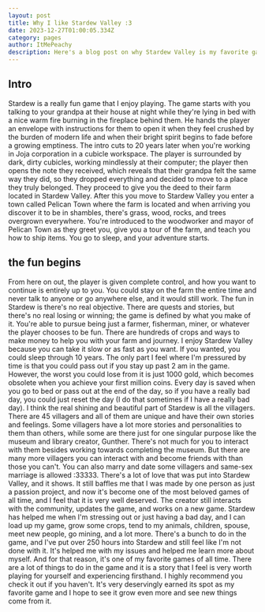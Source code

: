 ```yaml
---
layout: post
title: Why I like Stardew Valley :3
date: 2023-12-27T01:00:05.334Z
category: pages
author: ItMePeachy
description: Here's a blog post on why Stardew Valley is my favorite game :3
---
```

## Intro

Stardew is a really fun game that I enjoy playing. The game starts with you talking to your grandpa at their house at night while they're lying in bed with a nice warm fire burning in the fireplace behind them. He hands the player an envelope with instructions for them to open it when they feel crushed by the burden of modern life and when their bright spirit begins to fade before a growing emptiness. The intro cuts to 20 years later when you're working in Joja corporation in a cubicle workspace. The player is surrounded by dark, dirty cubicles, working mindlessly at their computer; the player then opens the note they received, which reveals that their grandpa felt the same way they did, so they dropped everything and decided to move to a place they truly belonged. They proceed to give you the deed to their farm located in Stardew Valley. After this you move to Stardew Valley you enter a town called Pelican Town where the farm is located and when arriving you discover it to be in shambles, there's grass, wood, rocks, and trees overgrown everywhere. You're introduced to the woodworker and mayor of Pelican Town as they greet you, give you a tour of the farm, and teach you how to ship items. You go to sleep, and your adventure starts. 

## the fun begins

From here on out, the player is given complete control, and how you want to continue is entirely up to you. You could stay on the farm the entire time and never talk to anyone or go anywhere else, and it would still work. The fun in Stardew is there's no real objective. There are quests and stories, but there's no real losing or winning; the game is defined by what you make of it. You're able to pursue being just a farmer, fisherman, miner, or whatever the player chooses to be fun. There are hundreds of crops and ways to make money to help you with your farm and journey. I enjoy Stardew Valley because you can take it slow or as fast as you want. If you wanted, you could sleep through 10 years. The only part I feel where I'm pressured by time is that you could pass out if you stay up past 2 am in the game. However, the worst you could lose from it is just 1000 gold, which becomes obsolete when you achieve your first million coins. Every day is saved when you go to bed or pass out at the end of the day, so if you have a really bad day, you could just reset the day (I do that sometimes if I have a really bad day). I think the real shining and beautiful part of Stardew is all the villagers. There are 45 villagers and all of them are unique and have their own stories and feelings. Some villagers have a lot more stories and personalities to them than others, while some are there just for one singular purpose like the museum and library creator, Gunther. There's not much for you to interact with them besides working towards completing the museum. But there are many more villagers you can interact with and become friends with than those you can't. You can also marry and date some villagers and same-sex marriage is allowed :33333. There's a lot of love that was put into Stardew Valley, and it shows. It still baffles me that I was made by one person as just a passion project, and now it's become one of the most beloved games of all time, and I feel that it is very well deserved. The creator still interacts with the community, updates the game, and works on a new game. Stardew has helped me when I'm stressing out or just having a bad day, and I can load up my game, grow some crops, tend to my animals, children, spouse, meet new people, go mining, and a lot more. There's a bunch to do in the game, and I've put over 250 hours into Stardew and still feel like I'm not done with it. It's helped me with my issues and helped me learn more about myself. And for that reason, it's one of my favorite games of all time. There are a lot of things to do in the game and it is a story that I feel is very worth playing for yourself and experiencing firsthand. I highly recommend you check it out if you haven't. It's very deservingly earned its spot as my favorite game and I hope to see it grow even more and see new things come from it.